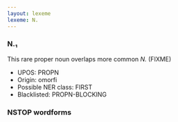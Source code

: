 ```yaml
---
layout: lexeme
lexeme: N.
---
```


###  N.₁

This rare proper noun overlaps more common *N.* (FIXME)
* UPOS:  PROPN
* Origin:  omorfi
* Possible NER class:  FIRST
* Blacklisted:  PROPN-BLOCKING


### NSTOP wordforms


